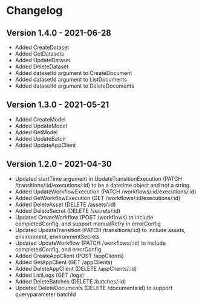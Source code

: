 # Changelog 

## Version 1.4.0 - 2021-06-28

- Added CreateDataset
- Added GetDatasets
- Added UpdateDataset
- Added DeleteDataset
- Added datasetId argument to CreateDocument
- Added datasetId argument to ListDocuments
- Added datasetId argument to DeleteDocuments

## Version 1.3.0 - 2021-05-21

- Added CreateModel
- Added UpdateModel
- Added GetModel
- Added UpdateBatch
- Added UpdateAppClient

## Version 1.2.0 - 2021-04-30

- Updated startTime argument in UpdateTransitionExecution (PATCH /transitions/:id/executions/:id) to be a datetime object and not a string.
- Added UpdateWorkflowExecution (PATCH /workflows/:id/executions/:id)
- Added GetWorkflowExecution (GET /workflows/:id/executions/:id)
- Added DeleteAsset (DELETE /assets/:id)
- Added DeleteSecret (DELETE /secrets/:id)
- Updated CreateWorkflow (POST /workflows) to include completedConfig, and support manualRetry in errorConfig
- Updated UpdateTransition (PATCH /transitions/:id) to include assets, environment, environmentSecrets
- Updated UpdateWorkflow (PATCH /workflows/:id) to include completedConfig, and errorConfig
- Added CreateAppClient (POST /appClients)
- Added GetAppClient (GET /appClients)
- Added DeleteAppClient (DELETE /appClients/:id)
- Added ListLogs (GET /logs)
- Added DeleteBatches (DELETE /batches/:id)
- Updated DeleteDocuments (DELETE /documents:id) to support queryparameter batchId
